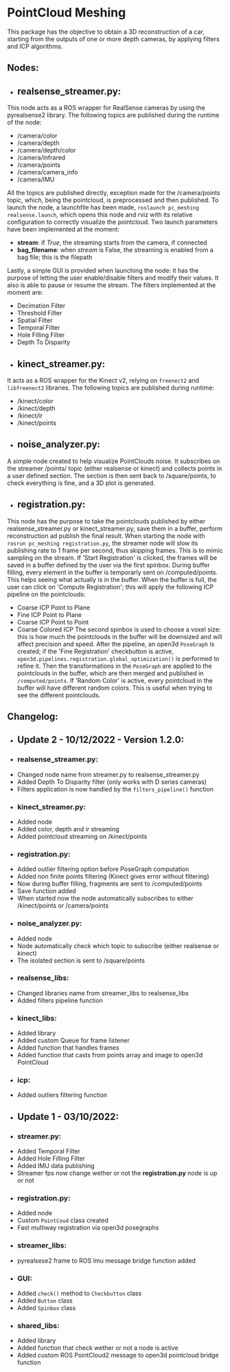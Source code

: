 # PointCloud Meshing

This package has the objective to obtain a 3D reconstruction of a car, starting from the outputs of one or more depth cameras, by applying filters and ICP algorithms.

## Nodes:

* ## realsense_streamer.py:
This node acts as a ROS wrapper for RealSense cameras by using the pyrealsense2 library. The following topics are published during the runtime of the node:
- /camera/color
- /camera/depth
- /camera/depth/color
- /camera/infrared
- /camera/points
- /camera/camera_info
- /camera/IMU

All the topics are published directly, exception made for the /camera/points topic, which, being the pointcloud, is preprocessed and then published.
To launch the node, a launchfile has been made, ```roslaunch pc_meshing realsense.launch```, which opens this node and rviz with its relative configuration to correctly visualize the pointcloud.
Two launch parameters have been implemented at the moment:
- **stream**: if *True*, the streaming starts from the camera, if connected
- **bag_filename**: when *stream* is False, the streaming is enabled from a bag file; this is the filepath

Lastly, a simple GUI is provided when launching the node: it has the purpose of letting the user enable/disable filters and modify their values. It also is able to pause or resume the stream.
The filters implemented at the moment are:
- Decimation Filter
- Threshold Filter
- Spatial Filter
- Temporal Filter
- Hole Filling Filter
- Depth To Disparity 


* ## kinect_streamer.py:
It acts as a ROS wrapper for the Kinect v2, relying on ```freenect2``` and ```libfreenect2``` libraries. 
The following topics are published during runtime:

- /kinect/color
- /kinect/depth
- /kinect/ir
- /kinect/points

* ## noise_analyzer.py:
A simple node created to help visualize PointClouds noise. It subscribes on the streamer /points/ topic (either realsense or kinect) and collects points in a user defined section.
The section is then sent back to /square/points, to check everything is fine, and a 3D plot is generated.

* ## registration.py:
This node has the purpose to take the pointclouds published by either realsense_streamer.py or kinect_streamer.py, save them in a buffer, perform reconstruction ad publish the final result.
When starting the node with ```rosrun pc_meshing registration.py```, the streamer node will slow its publishing rate to 1 frame per second, thus skipping frames. This is to mimic sampling on the stream. If 'Start Registration' is clicked, the frames will be saved in a buffer defined by the user via the first spinbox. 
During buffer filling, every element in the buffer is temporarly sent on /computed/points. This helps seeing what actually is in the buffer.
When the buffer is full, the user can click on 'Compute Registration'; this will apply the following ICP pipeline on the pointclouds:
- Coarse ICP Point to Plane
- Fine ICP Point to Plane
- Coarse ICP Point to Point
- Coarse Colored ICP
The second spinbox is used to choose a voxel size: this is how much the pointclouds in the buffer will be downsized and will affect precision and speed. 
After the pipeline, an open3d ```PoseGraph``` is created; if the 'Fine Registration' checkbutton is active, ```open3d.pipelines.registration.global_optimization()``` is performed to refine it.
Then the transformations in the ```PoseGraph``` are applied to the pointclouds in the buffer, which are then merged and published in ```/computed/points```. If 'Random Color' is active, every pointcloud in the buffer will have different random colors. This is useful when trying to see the different pointclouds.




## Changelog:

* ## Update 2 - 10/12/2022 - Version 1.2.0:
* ### realsense_streamer.py:
- Changed node name from streamer.py to realsense_streamer.py
- Added Depth To Disparity filter (only works with D series cameras)
- Filters application is now handled by the ```filters_pipeline()``` function

* ### kinect_streamer.py:
- Added node
- Added color, depth and ir streaming
- Added pointcloud streaming on /kinect/points

* ### registration.py:
- Added outlier filtering option before PoseGraph computation
- Added non finite points filtering (Kinect gives error without filtering)
- Now during buffer filling, fragments are sent to /computed/points
- Save function added
- When started now the node automatically subscribes to either /kinect/points or /camera/points

* ### noise_analyzer.py:
- Added node
- Node automatically check which topic to subscribe (either realsense or kinect)
- The isolated section is sent to /square/points

* ### realsense_libs:
- Changed libraries name from streamer_libs to realsense_libs 
- Added filters pipeline function 

* ### kinect_libs:
- Added library
- Added custom Queue for frame listener
- Added function that handles frames
- Added function that casts from points array and image to open3d PointCloud

* ### icp:
- Added outliers filtering function




* ## Update 1 - 03/10/2022:
* ### streamer.py:
- Added Temporal Filter
- Added Hole Filling Filter
- Added IMU data publishing
- Streamer fps now change wether or not the **registration.py** node is up or not

* ### registration.py:
- Added node
- Custom ```PointCoud``` class created
- Fast multiway registration via open3d posegraphs

* ### streamer_libs:
- pyrealsese2 frame to ROS Imu message bridge function added

* ### GUI:
- Added ```check()``` method to ```Checkbutton``` class
- Added ```Button``` class
- Added ```Spinbox``` class

* ### shared_libs:
- Added library
- Added function that check wether or not a node is active
- Added custom ROS PointCloud2 message to open3d pointcloud bridge function


 
